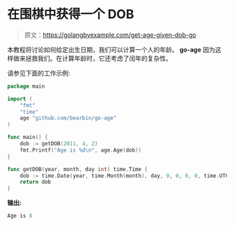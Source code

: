 # 在围棋中获得一个 DOB

> 原文：<https://golangbyexample.com/get-age-given-dob-go>

本教程将讨论如何给定出生日期，我们可以计算一个人的年龄。 **go-age** 因为这样做来拯救我们。在计算年龄时，它还考虑了闰年的复杂性。

请参见下面的工作示例:

```go
package main

import (
    "fmt"
    "time"
    age "github.com/bearbin/go-age"
)

func main() {
    dob := getDOB(2011, 4, 2)
    fmt.Printf("Age is %d\n", age.Age(dob))
}

func getDOB(year, month, day int) time.Time {
    dob := time.Date(year, time.Month(month), day, 0, 0, 0, 0, time.UTC)
    return dob
}
```

**输出:**

```go
Age is 8
```